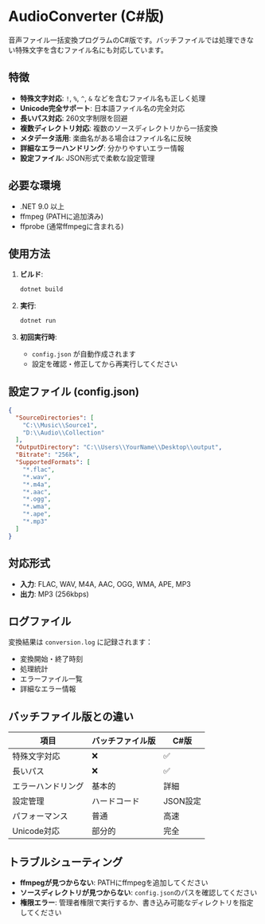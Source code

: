 # AudioConverter (C#版)

音声ファイル一括変換プログラムのC#版です。バッチファイルでは処理できない特殊文字を含むファイル名にも対応しています。

## 特徴

- **特殊文字対応**: `!`, `%`, `^`, `&` などを含むファイル名も正しく処理
- **Unicode完全サポート**: 日本語ファイル名の完全対応
- **長いパス対応**: 260文字制限を回避
- **複数ディレクトリ対応**: 複数のソースディレクトリから一括変換
- **メタデータ活用**: 楽曲名がある場合はファイル名に反映
- **詳細なエラーハンドリング**: 分かりやすいエラー情報
- **設定ファイル**: JSON形式で柔軟な設定管理

## 必要な環境

- .NET 9.0 以上
- ffmpeg (PATHに追加済み)
- ffprobe (通常ffmpegに含まれる)

## 使用方法

1. **ビルド**:
   ```bash
   dotnet build
   ```

2. **実行**:
   ```bash
   dotnet run
   ```

3. **初回実行時**: 
   - `config.json` が自動作成されます
   - 設定を確認・修正してから再実行してください

## 設定ファイル (config.json)

```json
{
  "SourceDirectories": [
    "C:\\Music\\Source1",
    "D:\\Audio\\Collection"
  ],
  "OutputDirectory": "C:\\Users\\YourName\\Desktop\\output",
  "Bitrate": "256k",
  "SupportedFormats": [
    "*.flac",
    "*.wav", 
    "*.m4a",
    "*.aac",
    "*.ogg",
    "*.wma",
    "*.ape",
    "*.mp3"
  ]
}
```

## 対応形式

- **入力**: FLAC, WAV, M4A, AAC, OGG, WMA, APE, MP3
- **出力**: MP3 (256kbps)

## ログファイル

変換結果は `conversion.log` に記録されます：
- 変換開始・終了時刻
- 処理統計
- エラーファイル一覧
- 詳細なエラー情報

## バッチファイル版との違い

| 項目 | バッチファイル版 | C#版 |
|------|------------------|------|
| 特殊文字対応 | ❌ | ✅ |
| 長いパス | ❌ | ✅ |
| エラーハンドリング | 基本的 | 詳細 |
| 設定管理 | ハードコード | JSON設定 |
| パフォーマンス | 普通 | 高速 |
| Unicode対応 | 部分的 | 完全 |

## トラブルシューティング

- **ffmpegが見つからない**: PATHにffmpegを追加してください
- **ソースディレクトリが見つからない**: `config.json`のパスを確認してください
- **権限エラー**: 管理者権限で実行するか、書き込み可能なディレクトリを指定してください
